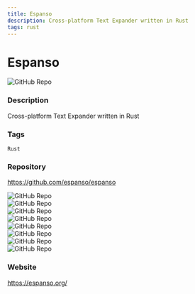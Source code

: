 ```yaml
---
title: Espanso
description: Cross-platform Text Expander written in Rust
tags: rust
---
```

        

# Espanso

![GitHub Repo](https://img.shields.io/static/v1?label=category&message=opensource&color=green)

### Description

Cross-platform Text Expander written in Rust

### Tags

`Rust`

### Repository

https://github.com/espanso/espanso

![GitHub Repo](https://img.shields.io/github/stars/espanso/espanso?style=social)<br />![GitHub Repo](https://img.shields.io/github/forks/espanso/espanso?style=social)<br />![GitHub Repo](https://img.shields.io/github/v/tag/espanso/espanso?style=social)<br />![GitHub Repo](https://img.shields.io/github/contributors/espanso/espanso)<br />![GitHub Repo](https://img.shields.io/github/issues-pr/espanso/espanso)<br />![GitHub Repo](https://img.shields.io/github/issues/espanso/espanso)<br />![GitHub Repo](https://img.shields.io/github/license/espanso/espanso)<br />![GitHub Repo](https://img.shields.io/github/last-commit/espanso/espanso)<br />

### Website

https://espanso.org/